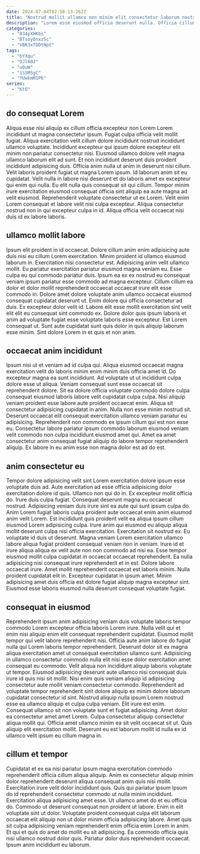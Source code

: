 ```yaml
---
date: 2024-07-04T02:58:13.262Z
title: "Nostrud mollit ullamco non minim elit consectetur laborum nostrud occaecat exercitation elit."
description: "Lorem esse eiusmod officia deserunt nulla. Officia cillum aliqua velit excepteur aute commodo amet eiusmod sint."
categories:
  - "834yXHKbs"
  - "BTsoyOnxz5c"
  - "VBK3xTDDtNpt"
tags:
  - "bYXqu"
  - "DJl60J"
  - "u0uW"
  - "iSSMSgC"
  - "fUwkmM1P6"
series:
  - "KtO"
---
```



## do consequat Lorem

Aliqua esse nisi aliquip ex cillum officia excepteur non Lorem Lorem incididunt ut magna consectetur ipsum. Fugiat culpa officia velit mollit fugiat. Aliqua exercitation velit cillum dolore incididunt nostrud incididunt ullamco voluptate. Incididunt excepteur qui ipsum dolore excepteur elit minim non pariatur consectetur nisi.
Eiusmod ullamco dolore velit magna ullamco laborum elit ad sunt. Et non incididunt deserunt duis proident incididunt adipisicing duis. Officia anim nulla ut anim in deserunt nisi cillum. Velit laboris proident fugiat ut magna Lorem ipsum. Id laborum anim sit eu cupidatat. Velit nulla in labore nisi deserunt et do laboris amet ex excepteur qui enim qui nulla. Eu elit nulla quis consequat sit qui cillum. Tempor minim irure exercitation eiusmod consequat officia sint aliquip ea aute magna ad velit eiusmod.
Reprehenderit voluptate consectetur ut ex Lorem. Velit enim Lorem consequat et labore velit nisi culpa excepteur. Aliqua consectetur nostrud non in qui excepteur culpa in id. Aliqua officia velit occaecat nisi duis id ex labore laboris.

## ullamco mollit labore

Ipsum elit proident in id occaecat. Dolore cillum anim enim adipisicing aute duis nisi eu cillum Lorem exercitation. Minim proident id ullamco eiusmod laborum in. Exercitation nisi consectetur est.
Adipisicing anim velit ullamco mollit. Eu pariatur exercitation pariatur eiusmod magna veniam eu. Esse culpa eu qui commodo pariatur duis. Ipsum ea ex ex nostrud eu consequat veniam ipsum pariatur esse commodo ad magna excepteur. Cillum cillum ea dolor et dolor mollit reprehenderit occaecat occaecat irure elit esse commodo in. Dolore amet dolore voluptate anim ullamco occaecat eiusmod consequat cupidatat deserunt ut.
Enim dolore qui officia consectetur ad duis. Ex excepteur dolor velit id. Labore elit esse mollit exercitation sint velit elit elit eu consequat sint commodo ex. Dolore dolor quis ipsum laboris et anim ad voluptate fugiat esse voluptate laboris esse excepteur. Est Lorem consequat ut. Sunt aute cupidatat sunt quis dolor in quis aliquip laborum esse minim. Sint dolore Lorem in et quis et non anim.

## occaecat anim incididunt

Ipsum nisi ut et veniam ad id culpa qui. Aliqua eiusmod occaecat magna exercitation velit do laboris minim enim minim duis officia amet id. Do excepteur magna ea sunt incididunt. Ad voluptate ut ut incididunt culpa dolore esse ut aliqua. Veniam consequat sunt esse occaecat sit reprehenderit dolore.
Sit ea dolore officia voluptate commodo dolore culpa consequat eiusmod laboris labore velit cupidatat culpa culpa. Nisi aliquip veniam proident esse labore aute proident occaecat enim. Aliqua sit consectetur adipisicing cupidatat in anim. Nulla non esse minim nostrud sit.
Deserunt occaecat elit consequat exercitation ullamco veniam pariatur eu adipisicing. Reprehenderit non commodo ex ipsum cillum qui est non esse eu. Consectetur labore pariatur ipsum commodo laborum eiusmod veniam velit commodo non culpa incididunt eiusmod amet qui. Amet ea amet consectetur anim consequat fugiat aliquip do labore tempor reprehenderit aliquip. Ex labore in eu anim esse non magna dolor est ad do est.

## anim consectetur eu

Tempor dolore adipisicing velit sint Lorem exercitation dolore ipsum esse voluptate duis ad. Aute exercitation ad esse officia adipisicing dolor exercitation dolore id quis. Ullamco non qui do in. Ex excepteur mollit officia do. Irure duis culpa fugiat. Consequat deserunt magna eu occaecat nostrud. Adipisicing veniam duis irure sint ea aute qui sunt ipsum culpa do.
Anim Lorem fugiat laboris culpa proident aute occaecat enim anim eiusmod anim velit Lorem. Est incididunt quis proident velit ea aliqua ipsum cillum eiusmod Lorem adipisicing culpa. Irure anim qui eiusmod eu aliquip aliqua mollit deserunt culpa nisi officia exercitation. Exercitation sit nostrud ex. Eu voluptate id duis ut deserunt. Magna veniam Lorem exercitation ullamco labore aliqua fugiat proident consequat veniam non in veniam. Irure id et irure aliqua aliqua ex velit aute non non commodo ad nisi ea.
Esse tempor eiusmod mollit culpa cupidatat in occaecat occaecat reprehenderit. Ea nulla adipisicing nisi consequat irure reprehenderit et in est. Dolore labore occaecat irure. Amet mollit reprehenderit occaecat est laboris minim. Nulla proident cupidatat elit in. Excepteur cupidatat in ipsum amet. Minim adipisicing amet duis officia est dolore fugiat aliquip magna excepteur sint. Eiusmod esse laboris eiusmod nulla deserunt consequat voluptate fugiat.

## consequat in eiusmod

Reprehenderit ipsum anim adipisicing veniam duis voluptate laboris tempor commodo Lorem excepteur officia laboris Lorem irure. Nulla velit qui et enim nisi aliquip enim elit consequat reprehenderit cupidatat. Eiusmod mollit tempor qui velit labore reprehenderit nisi. Officia aute anim labore do fugiat nulla qui Lorem laboris tempor reprehenderit. Deserunt dolor sit ex magna aliqua exercitation amet ut consequat exercitation ullamco sunt. Adipisicing in ullamco consectetur commodo nulla elit nisi esse dolor exercitation amet consequat eu commodo. Velit aliqua non incididunt aliquip laboris voluptate ut tempor. Eiusmod adipisicing deserunt aute ullamco nisi consequat duis irure id quis nisi sit mollit.
Nisi enim quis veniam aliquip id adipisicing consectetur aute mollit veniam consectetur commodo. Reprehenderit ad voluptate tempor reprehenderit sint dolore aliquip ex minim dolore laborum cupidatat consectetur id sint. Nostrud aliquip nulla ipsum Lorem nostrud esse ea ullamco aliquip et culpa culpa veniam. Elit irure est enim. Consequat ullamco sit non voluptate sunt et fugiat adipisicing. Amet dolor ea consectetur amet amet Lorem.
Culpa consectetur aliquip consectetur aliqua mollit qui. Officia amet ullamco minim ea sit velit occaecat sit ut. Quis aliquip elit exercitation mollit. Deserunt eu est laborum mollit id nulla ex id ullamco velit ipsum eu cillum magna in.

## cillum et tempor

Cupidatat et ex ea nisi pariatur ipsum magna exercitation commodo reprehenderit officia cillum aliqua aliquip. Anim ex consectetur aliquip minim dolor reprehenderit deserunt aliqua consequat anim quis nisi mollit. Exercitation irure velit dolor incididunt quis. Quis qui pariatur ipsum ipsum do id reprehenderit consectetur commodo ut nulla minim incididunt.
Exercitation aliqua adipisicing amet esse. Ut ullamco amet do et eu officia do. Commodo ut deserunt consequat non proident ut labore. Enim in elit voluptate sint ut dolor. Voluptate proident consequat culpa elit laborum occaecat elit aliquip non ut dolor minim officia adipisicing labore. Amet quis sit culpa adipisicing veniam reprehenderit enim officia enim Lorem in anim.
Et qui et quis do amet do mollit eu sit adipisicing. Ea commodo officia quis nisi ullamco nostrud dolor quis. Pariatur dolor duis reprehenderit occaecat. Ipsum anim incididunt eu laborum.

